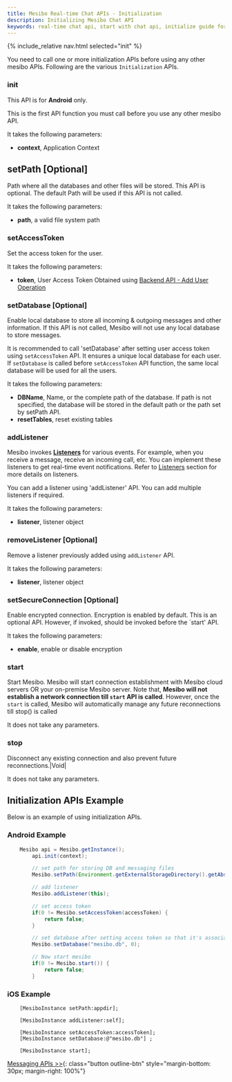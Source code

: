 ```yaml
---
title: Mesibo Real-time Chat APIs - Initialization
description: Initializing Mesibo Chat API 
keywords: real-time chat api, start with chat api, initialize guide for api
---
```

{% include_relative nav.html selected="init" %}

You need to call one or more initialization APIs before using any other mesibo APIs. Following are the various `Initialization` APIs.

### init
This API is for **Android** only.  

This is the first API function you must call before you use any other mesibo API.

It takes the following parameters:

 - **context**, Application Context

## setPath [Optional]
Path where all the databases and other files will be stored. This API is optional. The default Path will be used if this API is not called.

It takes the following parameters:
 
  - **path**, a valid file system path


### setAccessToken
Set the access token for the user. 

It takes the following parameters:
 
  - **token**, User Access Token Obtained using [Backend API - Add User Operation](/documentation/api/backend-api/) 

### setDatabase [Optional]
Enable local database to store all incoming &amp; outgoing messages and other information. If this API is not called, Mesibo will not use any local database to store messages. 

It is recommended to call 'setDatabase' after setting user access token using `setAccessToken` API. It ensures a unique local database for each user. If `setDatabase` is called before `setAccessToken` API function, the same local database will be used for all the users. 

It takes the following parameters:
 
  - **DBName**, Name, or the complete path of the database. If path is not specified, the database will be stored in the default path or the path set by setPath API.
  - **resetTables**, reset existing tables


### addListener
Mesibo invokes [**Listeners**](/documentation/api/real-time-api/listeners/) for various events. For example, when you receive a message, receive an incoming call, etc. You can implement these listeners to get real-time event notifications. Refer to [Listeners](/documentation/api/real-time-api/listeners/) section for more details on listeners.

You can add a listener using 'addListener' API.  You can add multiple listeners if required. 

It takes the following parameters:
 
  - **listener**, listener object

### removeListener [Optional]
Remove a listener previously added using `addListener` API.                           

It takes the following parameters:
 
  - **listener**, listener object

### setSecureConnection [Optional]
Enable encrypted connection. Encryption is enabled by default. This is an optional API. However, if invoked, should be invoked before the `start' API. 

It takes the following parameters:
 
  - **enable**, enable or disable encryption

### start 
Start Mesibo. Mesibo will start connection establishment with Mesibo cloud servers OR your on-premise Mesibo server. Note that, **Mesibo will not establish a network connection till `start` API is called**. However, once the `start` is called, Mesibo will automatically manage any future reconnections till stop() is called

It does not take any parameters.

### stop
Disconnect any existing connection and also prevent future reconnections.|Void|                           

It does not take any parameters.

## Initialization APIs Example 
Below is an example of using initialization APIs.

### Android Example

```java
	Mesibo api = Mesibo.getInstance();
        api.init(context);

        // set path for storing DB and messaging files
        Mesibo.setPath(Environment.getExternalStorageDirectory().getAbsolutePath());

        // add listener
        Mesibo.addListener(this);

        // set access token
        if(0 != Mesibo.setAccessToken(accessToken) {
            return false;
        }

        // set database after setting access token so that it's associated with the user
        Mesibo.setDatabase("mesibo.db", 0);

        // Now start mesibo
        if(0 != Mesibo.start()) {
            return false;
        }
```

### iOS Example

```objc
    [MesiboInstance setPath:appdir];

    [MesiboInstance addListener:self];

    [MesiboInstance setAccessToken:accessToken];
    [MesiboInstance setDatabase:@"mesibo.db"] ; 

    [MesiboInstance start];
```

[Messaging APIs >>](messaging.md){: class="button outline-btn" style="margin-bottom: 30px; margin-right: 100%"}
